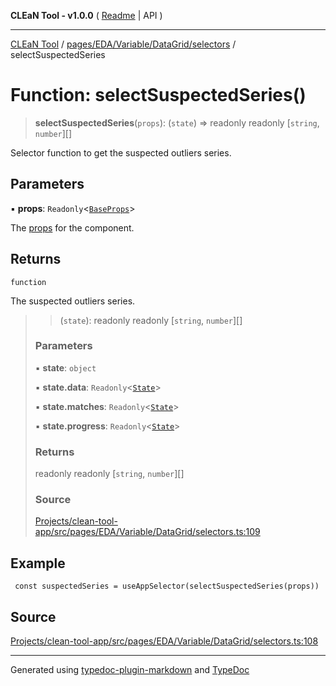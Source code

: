 **CLEaN Tool - v1.0.0** ( [Readme](../../../../../../README.md) \| API )

***

[CLEaN Tool](../../../../../../modules.md) / [pages/EDA/Variable/DataGrid/selectors](../README.md) / selectSuspectedSeries

# Function: selectSuspectedSeries()

> **selectSuspectedSeries**(`props`): (`state`) => readonly readonly [`string`, `number`][]

Selector function to get the suspected outliers series.

## Parameters

▪ **props**: `Readonly`\<[`BaseProps`](../interfaces/BaseProps.md)\>

The [props](../interfaces/BaseProps.md) for the component.

## Returns

`function`

The suspected outliers series.

> > (`state`): readonly readonly [`string`, `number`][]
>
> ### Parameters
>
> ▪ **state**: `object`
>
> ▪ **state.data**: `Readonly`\<[`State`](../../../../../../reducers/data/interfaces/State.md)\>
>
> ▪ **state.matches**: `Readonly`\<[`State`](../../../../../../selectors/progress/private/interfaces/State.md)\>
>
> ▪ **state.progress**: `Readonly`\<[`State`](../../../../../../selectors/progress/private/interfaces/State.md)\>
>
> ### Returns
>
> readonly readonly [`string`, `number`][]
>
> ### Source
>
> [Projects/clean-tool-app/src/pages/EDA/Variable/DataGrid/selectors.ts:109](https://github.com/yuckyh/clean-tool-app/)
>

## Example

```tsx
 const suspectedSeries = useAppSelector(selectSuspectedSeries(props))
```

## Source

[Projects/clean-tool-app/src/pages/EDA/Variable/DataGrid/selectors.ts:108](https://github.com/yuckyh/clean-tool-app/)

***

Generated using [typedoc-plugin-markdown](https://www.npmjs.com/package/typedoc-plugin-markdown) and [TypeDoc](https://typedoc.org/)

